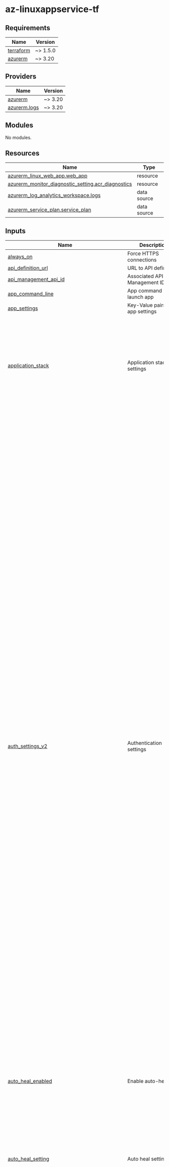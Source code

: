 # az-linuxappservice-tf

<!-- BEGIN_TF_DOCS -->
## Requirements

| Name | Version |
|------|---------|
| <a name="requirement_terraform"></a> [terraform](#requirement\_terraform) | ~> 1.5.0 |
| <a name="requirement_azurerm"></a> [azurerm](#requirement\_azurerm) | ~> 3.20 |

## Providers

| Name | Version |
|------|---------|
| <a name="provider_azurerm"></a> [azurerm](#provider\_azurerm) | ~> 3.20 |
| <a name="provider_azurerm.logs"></a> [azurerm.logs](#provider\_azurerm.logs) | ~> 3.20 |

## Modules

No modules.

## Resources

| Name | Type |
|------|------|
| [azurerm_linux_web_app.web_app](https://registry.terraform.io/providers/hashicorp/azurerm/latest/docs/resources/linux_web_app) | resource |
| [azurerm_monitor_diagnostic_setting.acr_diagnostics](https://registry.terraform.io/providers/hashicorp/azurerm/latest/docs/resources/monitor_diagnostic_setting) | resource |
| [azurerm_log_analytics_workspace.logs](https://registry.terraform.io/providers/hashicorp/azurerm/latest/docs/data-sources/log_analytics_workspace) | data source |
| [azurerm_service_plan.service_plan](https://registry.terraform.io/providers/hashicorp/azurerm/latest/docs/data-sources/service_plan) | data source |

## Inputs

| Name | Description | Type | Default | Required |
|------|-------------|------|---------|:--------:|
| <a name="input_always_on"></a> [always\_on](#input\_always\_on) | Force HTTPS connections | `bool` | `true` | no |
| <a name="input_api_definition_url"></a> [api\_definition\_url](#input\_api\_definition\_url) | URL to API definition | `string` | `null` | no |
| <a name="input_api_management_api_id"></a> [api\_management\_api\_id](#input\_api\_management\_api\_id) | Associated API Management ID | `string` | `null` | no |
| <a name="input_app_command_line"></a> [app\_command\_line](#input\_app\_command\_line) | App command line to launch app | `string` | `null` | no |
| <a name="input_app_settings"></a> [app\_settings](#input\_app\_settings) | Key-Value pairs of app settings | `map(string)` | `{}` | no |
| <a name="input_application_stack"></a> [application\_stack](#input\_application\_stack) | Application stack settings | <pre>object({<br>    docker_image        = optional(string)<br>    docker_image_tag    = optional(string)<br>    dotnet_version      = optional(string)<br>    go_version          = optional(string)<br>    java_server         = optional(string)<br>    java_server_version = optional(string)<br>    java_version        = optional(string)<br>    node_version        = optional(string)<br>    php_version         = optional(string)<br>    python_version      = optional(string)<br>    ruby_version        = optional(string)<br>  })</pre> | n/a | yes |
| <a name="input_auth_settings_v2"></a> [auth\_settings\_v2](#input\_auth\_settings\_v2) | Authentication settings | <pre>object({<br>    auth_enabled                            = optional(bool, true)<br>    runtime_version                         = optional(string, "~1")<br>    config_file_path                        = optional(string)<br>    require_authentication                  = optional(bool, true)<br>    unauthenticated_action                  = optional(string, "RedirectToLoginPage")<br>    default_provider                        = optional(string)<br>    excluded_paths                          = optional(list(string))<br>    http_route_api_prefix                   = optional(string, "/.auth")<br>    forward_proxy_convention                = optional(string, "ForwardProxyConventionNoProxy")<br>    forward_proxy_custom_host_header_name   = optional(string)<br>    forward_proxy_custom_scheme_header_name = optional(string)<br>    apple_v2 = optional(object({<br>      client_id                  = string<br>      client_secret_setting_name = string<br>    }))<br>    active_directory_v2 = optional(object({<br>      tenant_auth_endpoint                 = string<br>      client_id                            = string<br>      client_secret_setting_name           = optional(string)<br>      client_secret_certificate_thumbprint = optional(string)<br>      jwt_allowed_groups                   = optional(list(string))<br>      jwt_allowed_client_applications      = optional(list(string))<br>      www_authentication_disabled          = optional(bool, false)<br>      allowed_groups                       = optional(list(string))<br>      allowed_identities                   = optional(list(string))<br>      allowed_applications                 = optional(list(string))<br>      login_parameters                     = optional(map(string))<br>      allowed_audiences                    = optional(list(string))<br>    }))<br>    azure_static_web_app_v2 = optional(object({<br>      client_id = string<br>    }))<br>    custom_oidc_v2 = optional(list(object({<br>      name                          = string<br>      client_id                     = string<br>      openid_configuration_endpoint = string<br>      name_claim_type               = optional(string)<br>      scopes                        = optional(list(string))<br>      client_credential_method      = string<br>      client_secret_setting_name    = string<br>      authorisation_endpoint        = string<br>      token_endpoint                = string<br>      issuer_endpoint               = string<br>      certification_uri             = string<br>    })))<br>    facebook_v2 = optional(object({<br>      app_id                  = string<br>      app_secret_setting_name = string<br>      graph_api_version       = optional(string)<br>      login_scopes            = optional(list(string))<br>    }))<br>    github_v2 = optional(object({<br>      client_id                  = string<br>      client_secret_setting_name = string<br>      login_scopes               = optional(list(string))<br>    }))<br>    google_v2 = optional(object({<br>      client_id                  = string<br>      client_secret_setting_name = string<br>      allowed_audiences          = optional(list(string))<br>      login_scopes               = optional(list(string))<br>    }))<br>    microsoft_v2 = optional(object({<br>      client_id                  = string<br>      client_secret_setting_name = string<br>      allowed_audiences          = optional(list(string))<br>      login_scopes               = optional(list(string))<br>    }))<br>    twitter_v2 = optional(object({<br>      consumer_key                 = string<br>      consumer_secret_setting_name = string<br>    }))<br>    login = object({<br>      logout_endpoint                   = optional(string)<br>      token_store_enabled               = optional(bool, false)<br>      token_refresh_extension_time      = optional(number, 72)<br>      token_store_path                  = optional(string)<br>      token_store_sas_setting_name      = optional(string)<br>      preserve_url_fragments_for_logins = optional(bool, false)<br>      allowed_external_redirect_urls    = optional(list(string))<br>      cookie_expiration_convention      = optional(string, "FixedTime")<br>      cookie_expiration_time            = optional(string, "08:00:00")<br>      validate_nonce                    = optional(bool, true)<br>      nonce_expiration_time             = optional(string, "05:00:00")<br>    })<br>  })</pre> | `null` | no |
| <a name="input_auto_heal_enabled"></a> [auto\_heal\_enabled](#input\_auto\_heal\_enabled) | Enable auto-heal | `bool` | `true` | no |
| <a name="input_auto_heal_setting"></a> [auto\_heal\_setting](#input\_auto\_heal\_setting) | Auto heal settings | <pre>object({<br>    minimum_process_execution_time = string<br>    requests = optional(list(object({<br>      count    = number<br>      interval = string<br>    })), [])<br>    slow_requests = optional(list(object({<br>      count      = number<br>      interval   = string<br>      time_taken = string<br>      path       = optional(string)<br>    })), [])<br>    status_codes = optional(list(object({<br>      count             = number<br>      interval          = string<br>      status_code_range = string<br>      path              = optional(string)<br>      sub_status        = optional(number)<br>      win32_status      = optional(number)<br>    })), [])<br>  })</pre> | n/a | yes |
| <a name="input_backup"></a> [backup](#input\_backup) | Backup settings | <pre>object({<br>    name                     = string<br>    sas_reference            = string<br>    enabled                  = optional(bool, true)<br>    frequency_interval       = number<br>    frequency_unit           = string<br>    keep_at_least_one_backup = optional(bool, false)<br>    retention_period_days    = number<br>  })</pre> | `null` | no |
| <a name="input_client_affinity_enabled"></a> [client\_affinity\_enabled](#input\_client\_affinity\_enabled) | Enable cookie affinity | `bool` | `false` | no |
| <a name="input_client_certificate_enabled"></a> [client\_certificate\_enabled](#input\_client\_certificate\_enabled) | Enable client certificate | `bool` | `false` | no |
| <a name="input_client_certificate_exclusion_paths"></a> [client\_certificate\_exclusion\_paths](#input\_client\_certificate\_exclusion\_paths) | Exclude URL paths from client certificate check | `string` | `null` | no |
| <a name="input_client_certificate_mode"></a> [client\_certificate\_mode](#input\_client\_certificate\_mode) | Access settings for client certificate | `string` | `"Required"` | no |
| <a name="input_connection_string_values"></a> [connection\_string\_values](#input\_connection\_string\_values) | Connection string values for the app | `map(string)` | `{}` | no |
| <a name="input_connection_strings"></a> [connection\_strings](#input\_connection\_strings) | Connection strings for the app | <pre>list(object({<br>    name            = string<br>    type            = string<br>    value_reference = string<br>  }))</pre> | `[]` | no |
| <a name="input_container_registry_managed_identity_client_id"></a> [container\_registry\_managed\_identity\_client\_id](#input\_container\_registry\_managed\_identity\_client\_id) | The Client ID of the Managed Service Identity to use for connections to the Azure Container Registry. | `string` | `null` | no |
| <a name="input_container_registry_use_managed_identity"></a> [container\_registry\_use\_managed\_identity](#input\_container\_registry\_use\_managed\_identity) | Should connections for Azure Container Registry use Managed Identity. | `bool` | `false` | no |
| <a name="input_cors"></a> [cors](#input\_cors) | Cross Origin Resource Sharing settings | <pre>object({<br>    allowed_origins     = list(string)<br>    support_credentials = optional(bool, false)<br>  })</pre> | `null` | no |
| <a name="input_default_documents"></a> [default\_documents](#input\_default\_documents) | Specifies a list of Default Documents for the Linux Web App. | `list(string)` | `null` | no |
| <a name="input_enabled"></a> [enabled](#input\_enabled) | Enable web app | `bool` | `true` | no |
| <a name="input_headers"></a> [headers](#input\_headers) | Headers to use for IP restrictions | <pre>map(object({<br>    x_azure_fdid      = optional(string)<br>    x_fd_health_probe = optional(string)<br>    x_forwarded_for   = optional(string)<br>    x_forwarded_host  = optional(string)<br>  }))</pre> | `{}` | no |
| <a name="input_health_check_eviction_time_in_min"></a> [health\_check\_eviction\_time\_in\_min](#input\_health\_check\_eviction\_time\_in\_min) | The amount of time in minutes that a node can be unhealthy before being removed from the load balancer. Possible values are between 2 and 10. Only valid in conjunction with health\_check\_path. | `number` | `2` | no |
| <a name="input_health_check_path"></a> [health\_check\_path](#input\_health\_check\_path) | The path to the Health Check. | `string` | n/a | yes |
| <a name="input_https_only"></a> [https\_only](#input\_https\_only) | Force HTTPS connections | `bool` | `true` | no |
| <a name="input_ip_restrictions"></a> [ip\_restrictions](#input\_ip\_restrictions) | IP restrictions for the app | <pre>list(object({<br>    name                      = string<br>    action                    = optional(string, "Allow")<br>    ip_address                = optional(string)<br>    priority                  = number<br>    service_tag               = optional(string)<br>    virtual_network_subnet_id = optional(string)<br>    headers = optional(object({<br>      x_azure_fdid_reference      = optional(string)<br>      x_fd_health_probe_reference = optional(string)<br>      x_forwarded_for_reference   = optional(string)<br>      x_forwarded_host_reference  = optional(string)<br>    }))<br>  }))</pre> | `[]` | no |
| <a name="input_load_balancing_mode"></a> [load\_balancing\_mode](#input\_load\_balancing\_mode) | The Site load balancing. Possible values include: WeightedRoundRobin, LeastRequests, LeastResponseTime, WeightedTotalTraffic, RequestHash, PerSiteRoundRobin. | `string` | `"LeastRequests"` | no |
| <a name="input_local_mysql_enabled"></a> [local\_mysql\_enabled](#input\_local\_mysql\_enabled) | Use Local MySQL | `bool` | `false` | no |
| <a name="input_log_analytics_workspace_name"></a> [log\_analytics\_workspace\_name](#input\_log\_analytics\_workspace\_name) | Name of Log Analytics Workspace to send diagnostics | `string` | n/a | yes |
| <a name="input_log_analytics_workspace_resource_group_name"></a> [log\_analytics\_workspace\_resource\_group\_name](#input\_log\_analytics\_workspace\_resource\_group\_name) | Resource Group of Log Analytics Workspace to send diagnostics | `string` | n/a | yes |
| <a name="input_logs"></a> [logs](#input\_logs) | Logging settings | <pre>object({<br>    detailed_error_messages = optional(bool, true)<br>    failed_request_tracing  = optional(bool, true)<br>    application_logs = object({<br>      file_system_level = optional(string, "Information")<br>      azure_blob_storage = object({<br>        level             = optional(string, "Information")<br>        retention_in_days = optional(number, 365)<br>        sas_url_reference = string<br>      })<br>    })<br>    http_logs = object({<br>      azure_blob_storage_http = object({<br>        retention_in_days = optional(number, 365)<br>        sas_url_reference = string<br>      })<br>    })<br>  })</pre> | n/a | yes |
| <a name="input_resource_group_name"></a> [resource\_group\_name](#input\_resource\_group\_name) | The name of the resource group to deploy the web app to | `string` | n/a | yes |
| <a name="input_sas_urls"></a> [sas\_urls](#input\_sas\_urls) | Storage Account SAS urls | `map(string)` | `{}` | no |
| <a name="input_scm_ip_restrictions"></a> [scm\_ip\_restrictions](#input\_scm\_ip\_restrictions) | SCM IP restrictions for the app | <pre>list(object({<br>    name                      = string<br>    action                    = optional(string, "Allow")<br>    ip_address                = optional(string)<br>    priority                  = number<br>    service_tag               = optional(string)<br>    virtual_network_subnet_id = optional(string)<br>    headers = optional(object({<br>      x_azure_fdid_reference      = optional(string)<br>      x_fd_health_probe_reference = optional(string)<br>      x_forwarded_for_reference   = optional(string)<br>      x_forwarded_host_reference  = optional(string)<br>    }))<br>  }))</pre> | `[]` | no |
| <a name="input_scm_use_main_ip_restriction"></a> [scm\_use\_main\_ip\_restriction](#input\_scm\_use\_main\_ip\_restriction) | Should the Linux Web App ip\_restriction configuration be used for the SCM also. | `bool` | `true` | no |
| <a name="input_service_plan_name"></a> [service\_plan\_name](#input\_service\_plan\_name) | The name of the service plan to deploy the web app to | `string` | n/a | yes |
| <a name="input_service_plan_resource_group_name"></a> [service\_plan\_resource\_group\_name](#input\_service\_plan\_resource\_group\_name) | The name of the resource group of the service plan to deploy the web app to | `string` | n/a | yes |
| <a name="input_sticky_settings"></a> [sticky\_settings](#input\_sticky\_settings) | Settings that dont change on slot swap | <pre>object({<br>    app_setting_names       = optional(list(string))<br>    connection_string_names = optional(list(string))<br>  })</pre> | `null` | no |
| <a name="input_tags"></a> [tags](#input\_tags) | Tags to apply | `map(string)` | n/a | yes |
| <a name="input_use_32_bit_worker"></a> [use\_32\_bit\_worker](#input\_use\_32\_bit\_worker) | Run on 32-bit worker | `bool` | `false` | no |
| <a name="input_vnet_route_all_enabled"></a> [vnet\_route\_all\_enabled](#input\_vnet\_route\_all\_enabled) | Apply NAT Gateways, Network Security Groups and User Defined Routes to all outbound traffic | `bool` | `true` | no |
| <a name="input_web_app_name"></a> [web\_app\_name](#input\_web\_app\_name) | The name of the web app to deploy | `string` | n/a | yes |
| <a name="input_websockets_enabled"></a> [websockets\_enabled](#input\_websockets\_enabled) | Enable web sockets | `bool` | `false` | no |
| <a name="input_worker_count"></a> [worker\_count](#input\_worker\_count) | The number of Workers | `number` | `null` | no |
| <a name="input_zip_deploy_file"></a> [zip\_deploy\_file](#input\_zip\_deploy\_file) | Local path of zip file to deploy | `string` | `null` | no |

## Outputs

No outputs.
<!-- END_TF_DOCS -->
